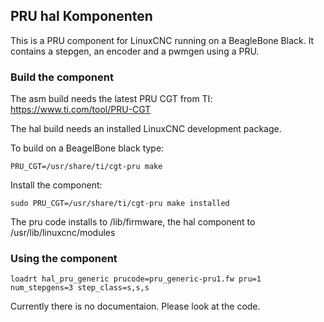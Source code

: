 ## PRU hal Komponenten

This is a PRU component for LinuxCNC running on a BeagleBone Black. It contains a stepgen, an encoder and a pwmgen using a PRU.

### Build the component

The asm build needs the latest PRU CGT from TI: https://www.ti.com/tool/PRU-CGT

The hal build needs an installed LinuxCNC development package.

To build on a BeagelBone black type:

```
PRU_CGT=/usr/share/ti/cgt-pru make
```

Install the component:

```
sudo PRU_CGT=/usr/share/ti/cgt-pru make installed
```

The pru code installs to /lib/firmware, the hal component to /usr/lib/linuxcnc/modules

### Using the component

```
loadrt hal_pru_generic prucode=pru_generic-pru1.fw pru=1 num_stepgens=3 step_class=s,s,s
```

Currently there is no documentaion. Please look at the code.

